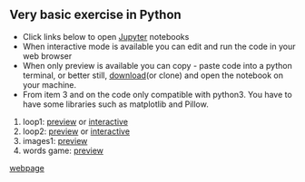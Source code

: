 ## Very basic exercise in Python
* Click links below to open [Jupyter](https://jupyter.org/) notebooks
* When interactive mode is available you can edit and run the code in your web browser
* When only  preview is available you can copy - paste code into a python terminal, or better still, [download](https://github.com/yuval-harpaz/pyxercise/archive/master.zip)(or clone) and open the notebook on your machine.
* From item 3 and on the code only compatible with python3. You have to have some libraries such as matplotlib and Pillow.



1. loop1: [preview](https://nbviewer.jupyter.org/github/yuval-harpaz/pyxercise/blob/master/loop1.ipynb) or [interactive](https://mybinder.org/v2/gh/yuval-harpaz/pyxercise/master?filepath=loop1.ipynb)
2. loop2: [preview](https://nbviewer.jupyter.org/github/yuval-harpaz/pyxercise/blob/master/loop2.ipynb) or [interactive](https://mybinder.org/v2/gh/yuval-harpaz/pyxercise/master?filepath=loop2.ipynb)
3. images1: [preview](https://nbviewer.jupyter.org/github/yuval-harpaz/pyxercise/blob/master/images1.ipynb)
4. words game: [preview](https://nbviewer.jupyter.org/github/yuval-harpaz/pyxercise/blob/master/wordsgame.ipynb)

[webpage](https://yuval-harpaz.github.io/pyxercise/)
